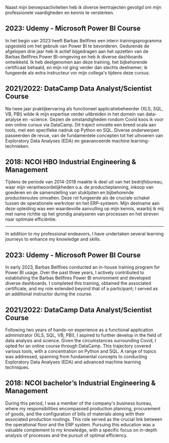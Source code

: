 Naast mijn beroepsactiviteiten heb ik diverse leertrajecten gevolgd om mijn professionele vaardigheden en kennis te versterken.

## 2023: Udemy - Microsoft Power BI Course
In het begin van 2023 heeft Barbas Bellfires een intern trainingsprogramma opgesteld om het gebruik van Power BI te bevorderen. Gedurende de afgelopen drie jaar heb ik actief bijgedragen aan het opzetten van de Barbas Bellfires Power BI-omgeving en heb ik diverse dashboards ontwikkeld. Ik heb deelgenomen aan deze training, het bijbehorende certificaat behaald, en mijn rol ging verder dan slechts deelnemer; ik fungeerde als extra instructeur vor mijn collega's tijdens deze cursus.

## 2021/2022: DataCamp Data Analyst/Scientist Course
Na twee jaar praktijkervaring als functioneel applicatiebeheerder (XLS, SQL, VB, PBI) wilde ik mijn expertise verder uitbreiden in het domein van data-analyse en -science. Gezien de omstandigheden rondom Covid koos ik voor een online cursus via DataCamp. Dit traject omvatte een breed scala aan tools, met een specifieke nadruk op Python en SQL. Diverse onderwerpen passeerden de revue, van de fundamentele concepten tot het uitvoeren van Exploratory Data Analyses (EDA) en geavanceerde machine learning-technieken.

## 2018: NCOI HBO Industrial Engineering & Management
Tijdens de periode van 2014-2018 maakte ik deel uit van het bedrijfsbureau, waar mijn verantwoordelijkheden o.a. de productieplanning, inkoop van goederen en de samenstelling van stuklijsten en bijbehorende productieroutes omvatten. Deze rol fungeerde als de cruciale schakel tussen de operationele werkvloer en het ERP-systeem. Mijn deelname aan deze opleiding was een waardevolle aanvulling op mijn kennis, waarbij ik mij met name richtte op het grondig analyseren van processen en het streven naar optimale efficiëntie.

______________________________________________________________________________________

In addition to my professional endeavors, I have undertaken several learning journeys to enhance my knowledge and skills.

## 2023: Udemy - Microsoft Power BI Course
In early 2023, Barbas Bellfires conducted an in-house training program for Power BI usage. Over the past three years, I actively contributed to establishing the Barbas Bellfires Power BI environment and developed diverse dashboards. I completed this training, obtained the associated certificate, and my role extended beyond that of a participant; I served as an additional instructor during the course.

## 2021/2022: DataCamp Data Analyst/Scientist Course
Following two years of hands-on experience as a functional application administrator (XLS, SQL, VB, PBI), I aspired to further develop in the field of data analysis and science. Given the circumstances surrounding Covid, I opted for an online course through DataCamp. This trajectory covered various tools, with a concentration on Python and SQL. A range of topics was addressed, spanning from fundamental concepts to conducting Exploratory Data Analyses (EDA) and advanced machine learning techniques.

## 2018: NCOI bachelor’s Industrial Engineering & Management
During this period, I was a member of the company's business bureau, where my responsibilities encompassed production planning, procurement of goods, and the configuration of bills of materials along with their associated production routings. This role served as the crucial link between the operational floor and the ERP system. Pursuing this education was a valuable complement to my knowledge, with a specific focus on in-depth analysis of processes and the pursuit of optimal efficiency.
